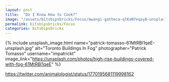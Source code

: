 ```yaml
---
layout: post
title:  "Do I Know How to Cook?"
image: "/assets/bitsbipsbricks/Focus/mwangi-gatheca-qlKaN7eqay8-unsplash.jpg"
permalink: bitsbipsbricks/Focus
categories: bitsbipsbricks
---
```


{% include unsplash_image.html 
   name="patrick-tomasso-61MtRBl1qeE-unsplash.jpg" 
   alt="Toronto Buildings In Fog" 
   photographer="Patrick Tomasso" 
   username="impatrickt" 
   image_link="https://unsplash.com/photos/high-rise-buildings-covered-with-fog-61MtRBl1qeE" 
%}

https://twitter.com/animalologist/status/1770195681119998162
